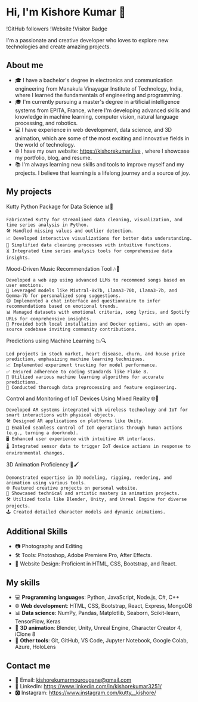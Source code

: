 # Hi, I'm Kishore Kumar 👋

!GitHub followers
!Website
!Visitor Badge

I'm a passionate and creative developer who loves to explore new technologies and create amazing projects.

## About me

- 🎓 I have a bachelor's degree in electronics and communication engineering from Manakula Vinayagar Institute of Technology, India, where I learned the fundamentals of engineering and programming.
- 🎓 I'm currently pursuing a master's degree in artificial intelligence systems from EPITA, France, where I'm developing advanced skills and knowledge in machine learning, computer vision, natural language processing, and robotics.
- 💻 I have experience in web development, data science, and 3D animation, which are some of the most exciting and innovative fields in the world of technology.
- 🌐 I have my own website: https://kishorekumar.live , where I showcase my portfolio, blog, and resume.
- 📚 I'm always learning new skills and tools to improve myself and my projects. I believe that learning is a lifelong journey and a source of joy.

## My projects

Kutty Python Package for Data Science 📊🐍

    Fabricated Kutty for streamlined data cleaning, visualization, and time series analysis in Python.
    🛠️ Handled missing values and outlier detection.
    📈 Developed interactive visualizations for better data understanding.
    🧹 Simplified data cleaning processes with intuitive functions.
    ⏳ Integrated time series analysis tools for comprehensive data insights.

Mood-Driven Music Recommendation Tool 🎶🤖

    Developed a web app using advanced LLMs to recommend songs based on user emotions.
    🤝 Leveraged models like Mixtral-8x7b, Llama3-70b, Llama3-7b, and Gemma-7b for personalized song suggestions.
    😊 Implemented a chat interface and questionnaire to infer recommendations based on emotional trends.
    📊 Managed datasets with emotional criteria, song lyrics, and Spotify URLs for comprehensive insights.
    🚀 Provided both local installation and Docker options, with an open-source codebase inviting community contributions.

Predictions using Machine Learning 📉🔍

    Led projects in stock market, heart disease, churn, and house price prediction, emphasizing machine learning techniques.
    📈 Implemented experiment tracking for model performance.
    ✅ Ensured adherence to coding standards like Flake 8.
    🤖 Utilized various machine learning algorithms for accurate predictions.
    🧹 Conducted thorough data preprocessing and feature engineering.

Control and Monitoring of IoT Devices Using Mixed Reality 🌐📲

    Developed AR systems integrated with wireless technology and IoT for smart interactions with physical objects.
    🛠️ Designed AR applications on platforms like Unity.
    👋 Enabled seamless control of IoT operations through human actions (e.g., turning a doorknob).
    🖥️ Enhanced user experience with intuitive AR interfaces.
    🌡️ Integrated sensor data to trigger IoT device actions in response to environmental changes.

3D Animation Proficiency 🎥🖌️

    Demonstrated expertise in 3D modeling, rigging, rendering, and animation using various tools.
    🌐 Featured creative projects on personal website.
    🎨 Showcased technical and artistic mastery in animation projects.
    🛠️ Utilized tools like Blender, Unity, and Unreal Engine for diverse projects.
    🕹️ Created detailed character models and dynamic animations.
## Additional Skills

- 📷 Photography and Editing
- 🛠️ Tools: Photoshop, Adobe Premiere Pro, After Effects.
- 🎨 Website Design: Proficient in HTML, CSS, Bootstrap, and React.


## My skills

- 💻 **Programming languages**: Python, JavaScript, Node.js, C#, C++
- 🌐 **Web development**: HTML, CSS, Bootstrap, React, Express, MongoDB
- 📊 **Data science**: NumPy, Pandas, Matplotlib, Seaborn, Scikit-learn, TensorFlow, Keras
- 🎥 **3D animation**: Blender, Unity, Unreal Engine, Character Creator 4, iClone 8
- 🔧 **Other tools**: Git, GitHub, VS Code, Jupyter Notebook, Google Colab, Azure, HoloLens

## Contact me

- 📧 Email: kishorekumarmourougane@gmail.com
- 💬 LinkedIn: https://www.linkedin.com/in/kishorekumar3251/
- 🅾 Instagram: https://www.instagram.com/kutty__kishore/
